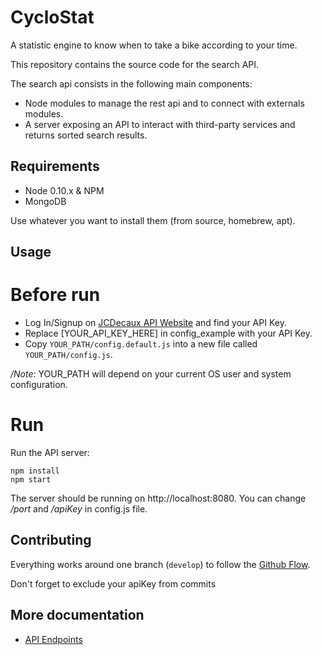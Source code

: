 # CycloStat
A statistic engine to know when to take a bike according to your time.

This repository contains the source code for the search API.

The search api consists in the following main components:

 * Node modules to manage the rest api and to connect with externals modules.
 * A server exposing an API to interact with third-party services and returns sorted search results.

## Requirements

- Node 0.10.x & NPM
- MongoDB

Use whatever you want to install them (from source, homebrew, apt).

## Usage

# Before run

- Log In/Signup on [JCDecaux API Website](https://developer.jcdecaux.com/#/home) and find your API Key.
- Replace [YOUR_API_KEY_HERE] in config_example with your API Key.
- Copy `YOUR_PATH/config.default.js` into a new file called `YOUR_PATH/config.js`.

_/Note_: YOUR_PATH will depend on your current OS user and system configuration.

# Run

Run the API server:

```
npm install
npm start
```

The server should be running on http://localhost:8080. You can change _/port_ and _/apiKey_ in config.js file.

## Contributing

Everything works around one branch (`develop`) to follow the [Github Flow](https://guides.github.com/introduction/flow/).

Don't forget to exclude your apiKey from commits

## More documentation

 * [API Endpoints](https://github.com/V1C0D3R/CycloStat/wiki/Endpoints)
